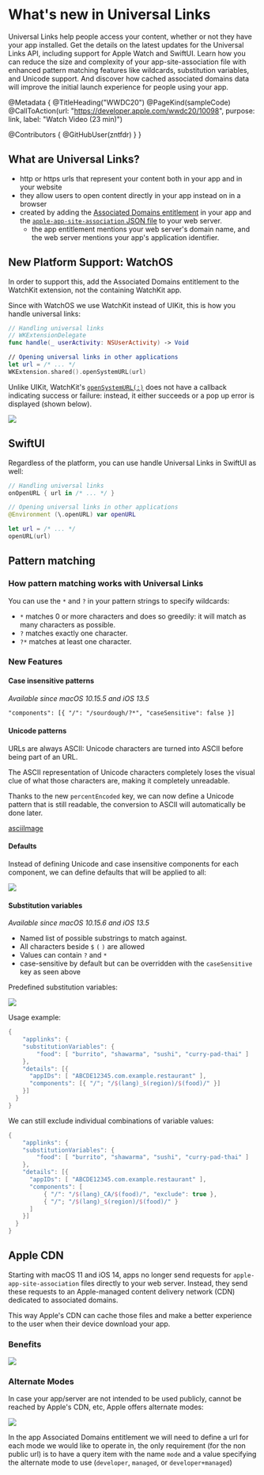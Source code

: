 # What's new in Universal Links

Universal Links help people access your content, whether or not they have your app installed. Get the details on the latest updates for the Universal Links API, including support for Apple Watch and SwiftUI. Learn how you can reduce the size and complexity of your app-site-association file with enhanced pattern matching features like wildcards, substitution variables, and Unicode support. And discover how cached associated domains data will improve the initial launch experience for people using your app.

@Metadata {
   @TitleHeading("WWDC20")
   @PageKind(sampleCode)
   @CallToAction(url: "https://developer.apple.com/wwdc20/10098", purpose: link, label: "Watch Video (23 min)")

   @Contributors {
      @GitHubUser(zntfdr)
   }
}



## What are Universal Links?

- http or https urls that represent your content both in your app and in your website
- they allow users to open content directly in your app instead on in a browser
- created by adding the [Associated Domains entitlement][suppAssDomDoc] in your app and the [`apple-app-site-association` JSON file][suppAssDomDoc] to your web server.
  - the app entitlement mentions your web server's domain name, and the web server mentions your app's application identifier.

## New Platform Support: WatchOS

In order to support this, add the Associated Domains entitlement to the WatchKit extension, not the containing WatchKit app.

Since with WatchOS we use WatchKit instead of UIKit, this is how you handle universal links:

```swift
// Handling universal links
// WKExtensionDelegate 
func handle(_ userActivity: NSUserActivity) -> Void 

// Opening universal links in other applications
let url = /* ... */ 
WKExtension.shared().openSystemURL(url)
```

Unlike UIKit, WatchKit's [`openSystemURL(:)`][openSystemURLDoc] does not have a callback indicating success or failure: instead, it either succeeds or a pop up error is displayed (shown below).

![][errImage]

## SwiftUI

Regardless of the platform, you can use handle Universal Links in SwiftUI as well:

```swift
// Handling universal links 
onOpenURL { url in /* ... */ } 

// Opening universal links in other applications
@Environment (\.openURL) var openURL 

let url = /* ... */
openURL(url)
```

## Pattern matching

### How pattern matching works with Universal Links

You can use the `*` and `?` in your pattern strings to specify wildcards:

- `*` matches 0 or more characters and does so greedily: it will match as many characters as possible. 
- `?` matches exactly one character.
- `?*` matches at least one character.

### New Features

#### Case insensitive patterns

_Available since macOS 10.15.5 and iOS 13.5_

```xml
"components": [{ "/": "/sourdough/?*", "caseSensitive": false }] 
```

#### Unicode patterns

URLs are always ASCII: Unicode characters are turned into ASCII before being part of an URL.

The ASCII representation of Unicode characters completely loses the visual clue of what those characters are, making it completely unreadable.

Thanks to the new `percentEncoded` key, we can now define a Unicode pattern that is still readable, the conversion to ASCII will automatically be done later.

[asciiImage]

#### Defaults

Instead of defining Unicode and case insensitive components for each component, we can define defaults that will be applied to all:

![][defaultsImage]

#### Substitution variables

_Available since macOS 10.15.6 and iOS 13.5_

- Named list of possible substrings to match against. 
- All characters beside `$` `(` `)` are allowed
- Values can contain `?` and `*`
- case-sensitive by default but can be overridden with the `caseSensitive` key as seen above

Predefined substitution variables:

![][predImage]

Usage example:

```swift
{
	"applinks": { 
    "substitutionVariables": {
    	"food": [ "burrito", "shawarma", "sushi", "curry-pad-thai" ] 
  	}, 
    "details": [{
      "appIDs": [ "ABCDE12345.com.example.restaurant" ],
      "components": [{ "/"; "/$(lang)_$(region)/$(food)/" }]
    }]
  }
}
```

We can still exclude individual combinations of variable values:

```swift
{
	"applinks": { 
    "substitutionVariables": {
    	"food": [ "burrito", "shawarma", "sushi", "curry-pad-thai" ] 
  	}, 
    "details": [{
      "appIDs": [ "ABCDE12345.com.example.restaurant" ],
      "components": [
	      { "/": "/$(lang)_CA/$(food)/", "exclude": true }, 
	      { "/"; "/$(lang)_$(region)/$(food)/" }
      ]
    }]
  }
}
```

## Apple CDN

Starting with macOS 11 and iOS 14, apps no longer send requests for `apple-app-site-association` files directly to your web server. Instead, they send these requests to an Apple-managed content delivery network (CDN) dedicated to associated domains.

This way Apple's CDN can cache those files and make a better experience to the user when their device download your app.

### Benefits

![][beneImage]

### Alternate Modes

In case your app/server are not intended to be used publicly, cannot be reached by Apple's CDN, etc, Apple offers alternate modes:

![][altModesImage]

In the app Associated Domains entitlement we will need to define a url for each mode we would like to operate in, the only requirement (for the non public url) is to have a query item with the name `mode` and a value specifying the alternate mode to use (`developer`, `managed`, or `developer+managed`)

[suppAssDomDoc]: https://developer.apple.com/documentation/safariservices/supporting_associated_domains
[openSystemURLDoc]: https://developer.apple.com/documentation/watchkit/wkextension/1628224-opensystemurl

[errImage]:  WWDC20-10098-err
[asciiImage]:  WWDC20-10098-ascii
[defaultsImage]: WWDC20-10098-defaults
[predImage]:  WWDC20-10098-pred
[beneImage]:  WWDC20-10098-bene
[altModesImage]: WWDC20-10098-altModes